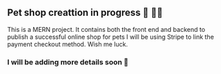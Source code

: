 ## Pet shop creattion in progress 🔧  👨‍💻

This is a MERN project. It contains both the front end and backend to publish a successful online shop for pets 
I will be using Stripe to link the payment checkout method. Wish me luck. 

### I will be adding more details soon 📝 